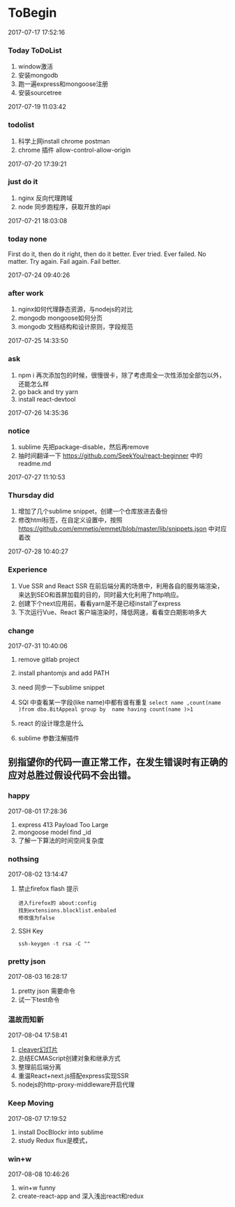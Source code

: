 # ToBegin
2017-07-17 17:52:16
### Today ToDoList
1. window激活
2. 安装mongodb
3. 跑一遍express和mongoose注册
4. 安装sourcetree

2017-07-19 11:03:42
### todolist
1. 科学上网install chrome postman
2. chrome 插件 allow-control-allow-origin

2017-07-20 17:39:21
### just do it
1. nginx 反向代理跨域
2. node 同步跑程序，获取开放的api

2017-07-21 18:03:08
### today none
First do it, then do it right, then do it better.
Ever tried. Ever failed. No matter. Try again. Fail again. Fail better.

2017-07-24 09:40:26
### after work
1. nginx如何代理静态资源，与nodejs的对比
2. mongodb mongoose如何分页
3. mongodb 文档结构和设计原则，字段规范

2017-07-25 14:33:50
### ask
1. npm i 再次添加包的时候，很慢很卡，除了考虑周全一次性添加全部包以外，还能怎么样
2. go back and try yarn
3. install react-devtool

2017-07-26 14:35:36
### notice
1. sublime 先把package-disable，然后再remove
2. 抽时间翻译一下 https://github.com/SeekYou/react-beginner 中的readme.md

2017-07-27 11:10:53
### Thursday did
1. 增加了几个sublime snippet，创建一个仓库放进去备份
2. 修改html标签，在自定义设置中，按照 https://github.com/emmetio/emmet/blob/master/lib/snippets.json 中对应着改

2017-07-28 10:40:27
### Experience
1. Vue SSR and React SSR
在前后端分离的场景中，利用各自的服务端渲染，来达到SEO和首屏加载的目的，同时最大化利用了http响应。
2. 创建下个next应用前，看看yarn是不是已经install了express
3. 下次运行Vue、React 客户端渲染时，降低网速，看看空白期影响多大


### change 
2017-07-31 10:40:06
1. remove gitlab project
2. install phantomjs and add PATH
3. need 同步一下sublime snippet
4. SQl 中查看某一字段(like name)中都有谁有重复
`select name ,count(name )from dbo.BitAppeal group by  name having count(name )>1`

5. react 的设计理念是什么
6. sublime 参数注解插件
## 别指望你的代码一直正常工作，在发生错误时有正确的应对总胜过假设代码不会出错。

### happy
2017-08-01 17:28:36 
1. express 413  Payload Too Large
2. mongoose model find _id
3. 了解一下算法的时间空间复杂度

### nothsing
2017-08-02 13:14:47
1. 禁止firefox flash 提示
   ```
   进入firefox的 about:config  
   找到extensions.blocklist.enbaled  
   修改值为false  
   ```
2. SSH Key
   ```
   ssh-keygen -t rsa -C ""
   ```


### pretty json
2017-08-03 16:28:17
1. pretty json  需要命令
2. 试一下test命令


### 温故而知新
2017-08-04 17:58:41
1. [cleaver幻灯片](https://github.com/jdan/cleaver)
2. 总结ECMAScript创建对象和继承方式
3. 整理前后端分离
4. 重温React+next.js搭配express实现SSR
5. nodejs的http-proxy-middleware开启代理


### Keep Moving
2017-08-07 17:19:52
1. install DocBlockr into sublime
2. study Redux  flux是模式，


### win+w
2017-08-08 10:46:26
1. win+w funny
2. create-react-app and 深入浅出react和redux